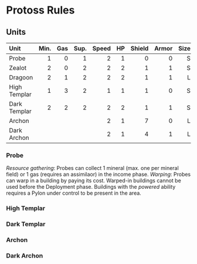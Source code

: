 # Protoss Rules

## Units 

Unit           | Min. | Gas | Sup. | Speed | HP | Shield | Armor | Size | Range | Ground | Air | Sight |
:------------- | ---: | --: | ---: | ----: | -: | -----: | ----: | ---: | ----: | -----: | --: | ----: |
Probe          | 1    | 0   | 1    |     2 |  1 |      0 |     0 |    S |     1 |    1/2 |     |     8 | 
Zealot         | 2    | 0   | 2    |     2 |  2 |      1 |     1 |    S |     1 |      2 |     |     7 |
Dragoon        | 2    | 1   | 2    |     2 |  2 |      1 |     1 |    L |     4 |     2e |     |     8 |
High Templar   | 1    | 3   | 2    |     1 |  1 |      1 |     0 |    S |       |        |     |     7 |
Dark Templar   | 2    | 2   | 2    |     2 |  2 |      1 |     1 |    S |     1 |      4 |     |     8 |
Archon         |      |     |      |     2 |  1 |      7 |     0 |    L |     2 |     5s |     |     8 |
Dark Archon    |      |     |      |     2 |  1 |      4 |     1 |    L |       |       |     |    10 |

### Probe

_Resource gathering_: Probes can collect 1 mineral (max. one per mineral field) or 1 gas (requires an assimilaor) in the income phase.
_Warping_: Probes can warp in a building by paying its cost. Warped-in buildings cannot be used before the Deployment phase. 
Buildings with the _powered_ ability requires a Pylon under control to be present in the area. 

### High Templar

### Dark Templar

### Archon

### Dark Archon
